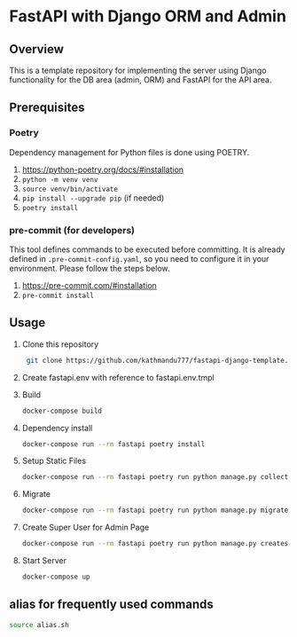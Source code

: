 # FastAPI with Django ORM and Admin

## Overview

This is a template repository for implementing the server using Django functionality for the DB area (admin, ORM) and FastAPI for the API area.

## Prerequisites

### Poetry

Dependency management for Python files is done using POETRY.

1. <https://python-poetry.org/docs/#installation>
1. `python -m venv venv`
1. `source venv/bin/activate`
2. `pip install --upgrade pip` (if needed)
3. `poetry install`

### pre-commit (for developers)

This tool defines commands to be executed before committing. It is already defined in `.pre-commit-config.yaml`, so you need to configure it in your environment. Please follow the steps below.

1. <https://pre-commit.com/#installation>
1. `pre-commit install`

## Usage

1. Clone this repository

   ```sh
    git clone https://github.com/kathmandu777/fastapi-django-template.git
    ```

1. Create fastapi.env with reference to fastapi.env.tmpl

1. Build

    ```sh
    docker-compose build
    ```

1. Dependency install

    ```sh
    docker-compose run --rm fastapi poetry install
    ```

1. Setup Static Files

    ```sh
    docker-compose run --rm fastapi poetry run python manage.py collectstatic --noinput
    ```

1. Migrate

    ```sh
    docker-compose run --rm fastapi poetry run python manage.py migrate
    ```

1. Create Super User for Admin Page

    ```sh
    docker-compose run --rm fastapi poetry run python manage.py createsuperuser
    ```

1. Start Server

    ```sh
    docker-compose up
    ```

## alias for frequently used commands

```sh
source alias.sh
```
